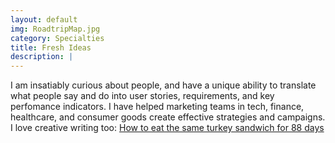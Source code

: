 ```yaml
---
layout: default
img: RoadtripMap.jpg
category: Specialties
title: Fresh Ideas
description: |
---
```

  I am insatiably curious about people, and have a unique ability to translate what people say and do into user stories, requirements, and key perfomance indicators.  I have helped marketing teams in tech, finance, healthcare, and consumer goods create effective strategies and campaigns.  I love creative writing too: [How to eat the same turkey sandwich for 88 days](http://alisondemperio.blogspot.com/)
